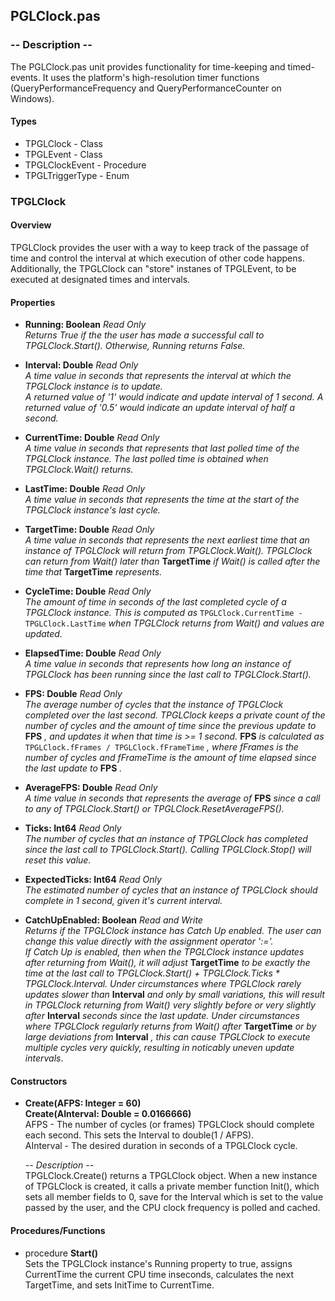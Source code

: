 
## PGLClock.pas

### -- Description --

The PGLClock.pas unit provides functionality for time-keeping and timed-events. It uses the platform's high-resolution timer functions (QueryPerformanceFrequency and QueryPerformanceCounter on Windows).

#### Types
- TPGLClock - Class
- TPGLEvent - Class
- TPGLClockEvent - Procedure
- TPGLTriggerType - Enum

### TPGLClock

#### Overview
TPGLClock provides the user with a way to keep track of the passage of time and control the interval at which execution of other code happens. Additionally, the TPGLClock can "store" instanes of TPGLEvent, to be executed at designated times and intervals.

#### Properties
- **Running: Boolean** *Read Only*  
  *Returns True if the the user has made a successful call to TPGLClock.Start(). Otherwise, Running returns False.*  
  
- **Interval: Double** *Read Only*  
  *A time value in seconds that represents the interval at which the TPGLClock instance is to update.  
  A returned value of '1' would indicate and update interval of 1 second. A returned value of '0.5' would indicate an update interval of half a second.*  
  
- **CurrentTime: Double** *Read Only*  
  *A time value in seconds that represents that last polled time of the TPGLClock instance. The last polled time is obtained when TPGLClock.Wait() returns.*  

- **LastTime: Double** *Read Only*  
  *A time value in seconds that represents the time at the start of the TPGLClock instance's last cycle.*  
  
- **TargetTime: Double** *Read Only*  
  *A time value in seconds that represents the next earliest time that an instance of TPGLClock will return from TPGLClock.Wait(). TPGLClock can return from Wait() later than* **TargetTime** *if Wait() is called after the time that* **TargetTime** *represents.*  
  
- **CycleTime: Double** *Read Only*  
  *The amount of time in seconds of the last completed cycle of a TPGLClock instance. This is computed as* `TPGLClock.CurrentTime - TPGLClock.LastTime` *when TPGLClock returns from Wait() and values are updated.*  
  
- **ElapsedTime: Double** *Read Only*  
  *A time value in seconds that represents how long an instance of TPGLClock has been running since the last call to TPGLClock.Start().*  
  
- **FPS: Double** *Read Only*  
  *The average number of cycles that the instance of TPGLClock completed over the last second. TPGLClock keeps a private count of the number of cycles and the amount of time since the previous update to* **FPS** *, and updates it when that time is >= 1 second.* **FPS** *is calculated as* `TPGLClock.fFrames / TPGLClock.fFrameTime` *, where fFrames is the number of cycles and fFrameTime is the amount of time elapsed since the last update to* **FPS** *.*      
  
- **AverageFPS: Double** *Read Only*  
  *A time value in seconds that represents the average of* **FPS** *since a call to any of TPGLClock.Start() or TPGLClock.ResetAverageFPS().*  
  
- **Ticks: Int64** *Read Only*  
  *The number of cycles that an instance of TPGLClock has completed since the last call to TPGLClock.Start(). Calling TPGLClock.Stop() will reset this value.*  
  
- **ExpectedTicks: Int64** *Read Only*  
  *The estimated number of cycles that an instance of TPGLClock should complete in 1 second, given it's current interval.*  
  
- **CatchUpEnabled: Boolean** *Read and Write*  
  *Returns if the TPGLClock instance has Catch Up enabled. The user can change this value directly with the assignment operator ':='.*  
  *If Catch Up is enabled, then when the TPGLClock instance updates after returning from Wait(), it will adjust* **TargetTime** *to be exactly the time at the last call to TPGLClock.Start() + TPGLClock.Ticks * TPGLClock.Interval. Under circumstances where TPGLClock rarely updates slower than* **Interval** *and only by small variations, this will result in TPGLClock returning from Wait() very slightly before or very slightly after* **Interval** *seconds since the last update. Under circumstances where TPGLClock regularly returns from Wait() after* **TargetTime** *or by large deviations from* **Interval** *, this can cause TPGLClock to execute multiple cycles very quickly, resulting in noticably uneven update intervals*.  
  

#### **Constructors**

- **Create(AFPS: Integer = 60)**  
  **Create(AInterval: Double = 0.0166666)**  
    AFPS - The number of cycles (or frames) TPGLClock should complete each second. This sets the Interval to double(1 / AFPS).  
    AInterval - The desired duration in seconds of a TPGLClock cycle.  
      
    *-- Description --*  
    TPGLClock.Create() returns a TPGLClock object. When a new instance of TPGLClock is created, it calls a private member function Init(), which sets all member fields to 0, save for the Interval which is set to the value passed by the user, and the CPU clock frequency is polled and cached.  
    
#### **Procedures/Functions**  
  
- procedure **Start()**  
    Sets the TPGLClock instance's Running property to true, assigns CurrentTime the current CPU time inseconds, calculates the next TargetTime, and sets InitTime to CurrentTime.  
